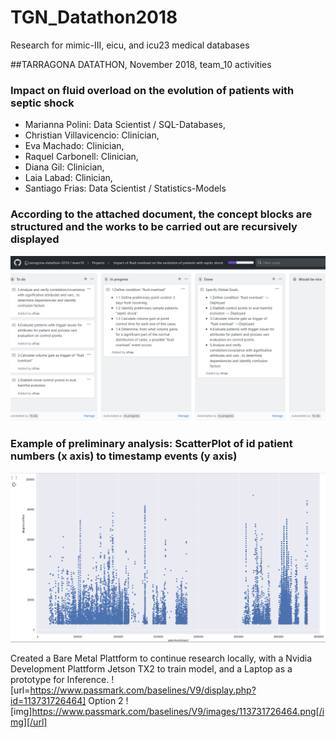 # TGN_Datathon2018
Research for mimic-III, eicu, and icu23 medical databases

##TARRAGONA DATATHON, November 2018, team_10 activities
### Impact on fluid overload on the evolution of patients with septic shock

* Marianna Polini: Data Scientist / SQL-Databases, 
* Christian Villavicencio: Clinician, 
* Eva Machado: Clinician, 
* Raquel Carbonell: Clinician, 
* Diana Gil: Clinician, 
* Laia Labad: Clinician, 
* Santiago Frias: Data Scientist / Statistics-Models

### According to the attached document, the concept blocks are structured and the works to be carried out are recursively displayed
![alt text](https://github.com/tarragona-datathon-2018/team10/blob/master/Project01.png)
### Example of preliminary analysis: ScatterPlot of id patient numbers (x axis) to timestamp events (y axis)
![alt text](https://github.com/tarragona-datathon-2018/team10/blob/master/PatientShockSepticMore3d.png)

Created a Bare Metal Plattform to continue research locally, with a Nvidia Development Plattform Jetson TX2 to train model, and a Laptop as a prototype for Inference.
![url=https://www.passmark.com/baselines/V9/display.php?id=113731726464]
Option 2
![img]https://www.passmark.com/baselines/V9/images/113731726464.png[/img][/url]
